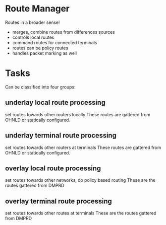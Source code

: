 
# Route Manager

Routes in a broader sense!

- merges, combine routes from differences sources
- controls local routes
- command routes for connected terminals
- routes can be policy routes
- handles packet marking as well

# Tasks

Can be classified into four groups:


## underlay local route processing

set routes towards other routers locally
These routes are gattered from OHNLD or statically configured.

## underlay terminal route processing

set routes towards other routers at terminals These routes are gattered from
OHNLD or statically configured.

## overlay local route processing

set routes towards other networks, do policy based routing
These are the routes gattered from DMPRD

## overlay terminal route processing

set routes towards other routes at terminals
These are the routes gattered from DMPRD

